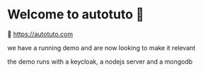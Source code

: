 # Welcome to autotuto 👋

🔗 https://autotuto.com

we have a running demo and are now looking to make it relevant 

the demo runs with a keycloak, a nodejs server and a mongodb